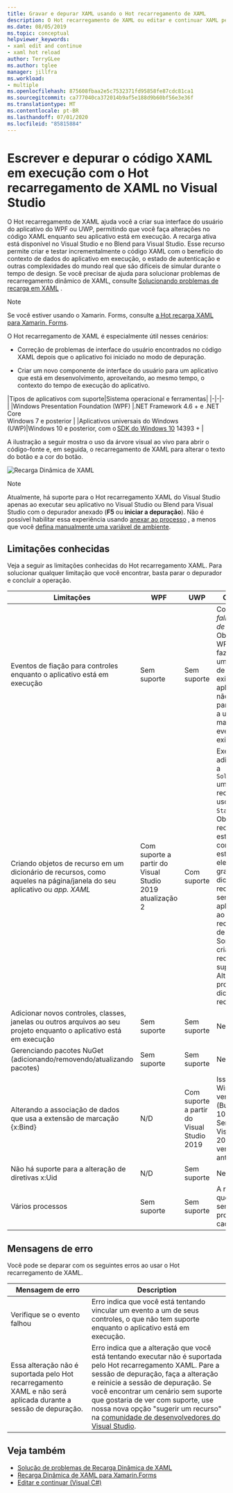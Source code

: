 ```yaml
---
title: Gravar e depurar XAML usando o Hot recarregamento de XAML
description: O Hot recarregamento de XAML ou editar e continuar XAML permite que você faça alterações no código XAML durante a execução de aplicativos
ms.date: 08/05/2019
ms.topic: conceptual
helpviewer_keywords:
- xaml edit and continue
- xaml hot reload
author: TerryGLee
ms.author: tglee
manager: jillfra
ms.workload:
- multiple
ms.openlocfilehash: 875608fbaa2e5c7532371fd95858fe87cdc81ca1
ms.sourcegitcommit: ca777040ca372014b9af5e188d9b60bf56e3e36f
ms.translationtype: MT
ms.contentlocale: pt-BR
ms.lasthandoff: 07/01/2020
ms.locfileid: "85815884"
---
```

# <a name="write-and-debug-running-xaml-code-with-xaml-hot-reload-in-visual-studio"></a>Escrever e depurar o código XAML em execução com o Hot recarregamento de XAML no Visual Studio

O Hot recarregamento de XAML ajuda você a criar sua interface do usuário do aplicativo do WPF ou UWP, permitindo que você faça alterações no código XAML enquanto seu aplicativo está em execução. A recarga ativa está disponível no Visual Studio e no Blend para Visual Studio. Esse recurso permite criar e testar incrementalmente o código XAML com o benefício do contexto de dados do aplicativo em execução, o estado de autenticação e outras complexidades do mundo real que são difíceis de simular durante o tempo de design. Se você precisar de ajuda para solucionar problemas de recarregamento dinâmico de XAML, consulte [Solucionando problemas de recarga em XAML](xaml-hot-reload-troubleshooting.md) .

> [!NOTE]
> Se você estiver usando o Xamarin. Forms, consulte [a Hot recarga XAML para Xamarin. Forms](/xamarin/xamarin-forms/xaml/hot-reload).

O Hot recarregamento de XAML é especialmente útil nesses cenários:

* Correção de problemas de interface do usuário encontrados no código XAML depois que o aplicativo foi iniciado no modo de depuração.

* Criar um novo componente de interface do usuário para um aplicativo que está em desenvolvimento, aproveitando, ao mesmo tempo, o contexto do tempo de execução do aplicativo.

|Tipos de aplicativos com suporte|Sistema operacional e ferramentas|
|-|-|-|
|Windows Presentation Foundation (WPF) |.NET Framework 4.6 + e .NET Core</br>Windows 7 e posterior |
|Aplicativos universais do Windows (UWP)|Windows 10 e posterior, com o [SDK do Windows 10](https://developer.microsoft.com/windows/downloads/windows-10-sdk) 14393 + |

A ilustração a seguir mostra o uso da árvore visual ao vivo para abrir o código-fonte e, em seguida, o recarregamento de XAML para alterar o texto do botão e a cor do botão.

![Recarga Dinâmica de XAML](../debugger/media/xaml-hot-reload-using.gif)

> [!NOTE]
> Atualmente, há suporte para o Hot recarregamento XAML do Visual Studio apenas ao executar seu aplicativo no Visual Studio ou Blend para Visual Studio com o depurador anexado (**F5** ou **iniciar a depuração**). Não é possível habilitar essa experiência usando [anexar ao processo](../debugger/attach-to-running-processes-with-the-visual-studio-debugger.md) , a menos que você [defina manualmente uma variável de ambiente](xaml-hot-reload-troubleshooting.md#verify-that-you-use-start-debugging-rather-than-attach-to-process).

## <a name="known-limitations"></a>Limitações conhecidas

Veja a seguir as limitações conhecidas do Hot recarregamento XAML. Para solucionar qualquer limitação que você encontrar, basta parar o depurador e concluir a operação.

|Limitações|WPF|UWP|Observações|
|-|-|-|-|
|Eventos de fiação para controles enquanto o aplicativo está em execução|Sem suporte|Sem suporte|Consulte erro: *falha no evento de garantia*. Observe que no WPF você pode fazer referência a um manipulador de eventos existente. Em aplicativos UWP, não há suporte para a referência a um manipulador de eventos existente.|
|Criando objetos de recurso em um dicionário de recursos, como aqueles na página/janela do seu aplicativo ou *app. XAML*|Com suporte a partir do Visual Studio 2019 atualização 2|Com suporte|Exemplo: adicionando um a `SolidColorBrush` um dicionário de recursos para uso como um `StaticResource` .</br>Observação: recursos estáticos, conversores de estilo e outros elementos gravados em um dicionário de recursos podem ser aplicados/usados ao usar o Hot recarregamento de XAML. Somente a criação do recurso não tem suporte.</br> Alterando a propriedade do dicionário de recursos `Source` .|
|Adicionar novos controles, classes, janelas ou outros arquivos ao seu projeto enquanto o aplicativo está em execução|Sem suporte|Sem suporte|Nenhum|
|Gerenciando pacotes NuGet (adicionando/removendo/atualizando pacotes)|Sem suporte|Sem suporte|Nenhum|
|Alterando a associação de dados que usa a extensão de marcação {x:Bind}|N/D|Com suporte a partir do Visual Studio 2019|Isso requer o Windows 10 versão 1809 (Build 10.0.17763). Sem suporte no Visual Studio 2017 ou em versões anteriores.|
|Não há suporte para a alteração de diretivas x:Uid|N/D|Sem suporte|Nenhum|
|Vários processos | Sem suporte | Sem suporte | A recarga a quente só pode ser usada em um processo de cada vez. |

## <a name="error-messages"></a>Mensagens de erro

Você pode se deparar com os seguintes erros ao usar o Hot recarregamento de XAML.

|Mensagem de erro|Description|
|-|-|
|Verifique se o evento falhou|Erro indica que você está tentando vincular um evento a um de seus controles, o que não tem suporte enquanto o aplicativo está em execução.|
|Essa alteração não é suportada pelo Hot recarregamento XAML e não será aplicada durante a sessão de depuração.|Erro indica que a alteração que você está tentando executar não é suportada pelo Hot recarregamento XAML. Pare a sessão de depuração, faça a alteração e reinicie a sessão de depuração. Se você encontrar um cenário sem suporte que gostaria de ver com suporte, use nossa nova opção "sugerir um recurso" na [comunidade de desenvolvedores do Visual Studio](https://developercommunity.visualstudio.com/spaces/8/index.html). |

## <a name="see-also"></a>Veja também

* [Solução de problemas de Recarga Dinâmica de XAML](xaml-hot-reload-troubleshooting.md)
* [Recarga Dinâmica de XAML para Xamarin.Forms](/xamarin/xamarin-forms/xaml/hot-reload)
* [Editar e continuar (Visual C#)](../debugger/edit-and-continue-visual-csharp.md)
